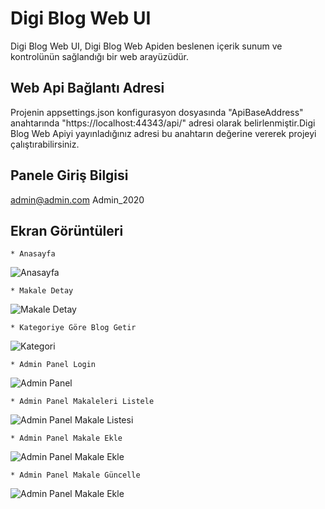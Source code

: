 # Digi Blog Web UI

Digi Blog Web UI, Digi Blog Web Apiden beslenen içerik sunum ve kontrolünün sağlandığı bir web arayüzüdür.

## Web Api Bağlantı Adresi
Projenin appsettings.json konfigurasyon dosyasında "ApiBaseAddress" anahtarında "https://localhost:44343/api/" adresi olarak belirlenmiştir.Digi Blog Web Apiyi yayınladığınız adresi bu anahtarın değerine vererek projeyi çalıştırabilirsiniz.

## Panele Giriş Bilgisi
admin@admin.com
Admin_2020

## Ekran Görüntüleri
```
* Anasayfa
```
![Anasayfa](https://i.ibb.co/wRR7DKZ/digiblog-home-1.png)
```
* Makale Detay 
```
![Makale Detay](https://i.ibb.co/YB7SGjX/digiblog-articledetail-2.png)
```
* Kategoriye Göre Blog Getir 
```
![Kategori](https://i.ibb.co/kc71JM5/digiblog-category-3.png)
```
* Admin Panel Login 
```
![Admin Panel](https://i.ibb.co/GtJvwB3/digiblog-adminpanellogin-4.png)

```
* Admin Panel Makaleleri Listele 
```

![Admin Panel Makale Listesi](https://i.ibb.co/KXxbGjr/digiblog-adminpanel-makalelistele-6.png)

```
* Admin Panel Makale Ekle 
```

![Admin Panel Makale Ekle](https://i.ibb.co/4MdxWfS/digiblog-adminpanel-makaleekle-5.png")

```
* Admin Panel Makale Güncelle 
```

![Admin Panel Makale Ekle](https://i.ibb.co/r7Prmys/digiblog-adminpanel-makaleguncelle-7.png")

